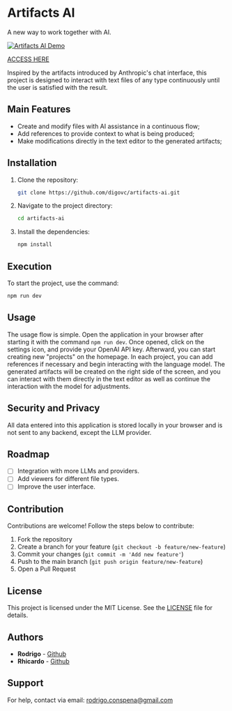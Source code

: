 # Artifacts AI

A new way to work together with AI.

[![Artifacts AI Demo](https://img.youtube.com/vi/x5nJSPIKfvo/0.jpg)](https://youtu.be/x5nJSPIKfvo)

[ACCESS HERE](https://digovc.github.io/artifacts-ai/)

Inspired by the artifacts introduced by Anthropic's chat interface, this project is designed to interact with text files of any type continuously until the user is satisfied with the result.

## Main Features

- Create and modify files with AI assistance in a continuous flow;
- Add references to provide context to what is being produced;
- Make modifications directly in the text editor to the generated artifacts;

## Installation

1. Clone the repository:
    ```bash
    git clone https://github.com/digovc/artifacts-ai.git
    ```
2. Navigate to the project directory:
    ```bash
    cd artifacts-ai
    ```
3. Install the dependencies:
    ```bash
    npm install
    ```

## Execution

To start the project, use the command:
```bash
npm run dev
```

## Usage

The usage flow is simple. Open the application in your browser after starting it with the command `npm run dev`. Once opened, click on the settings icon, and provide your OpenAI API key. Afterward, you can start creating new "projects" on the homepage. In each project, you can add references if necessary and begin interacting with the language model. The generated artifacts will be created on the right side of the screen, and you can interact with them directly in the text editor as well as continue the interaction with the model for adjustments.

## Security and Privacy

All data entered into this application is stored locally in your browser and is not sent to any backend, except the LLM provider.

## Roadmap

- [ ] Integration with more LLMs and providers.
- [ ] Add viewers for different file types.
- [ ] Improve the user interface.

## Contribution

Contributions are welcome! Follow the steps below to contribute:
1. Fork the repository
2. Create a branch for your feature (`git checkout -b feature/new-feature`)
3. Commit your changes (`git commit -m 'Add new feature'`)
4. Push to the main branch (`git push origin feature/new-feature`)
5. Open a Pull Request

## License

This project is licensed under the MIT License. See the [LICENSE](LICENSE) file for details.

## Authors

- **Rodrigo** - [Github](https://github.com/digovc)
- **Rhicardo** - [Github](https://github.com/Rhickk)


## Support

For help, contact via email: rodrigo.conspena@gmail.com
